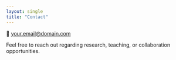 ```yaml
---
layout: single
title: "Contact"
---
```


📧 [your.email@domain.com](mailto:your.email@domain.com)

Feel free to reach out regarding research, teaching, or collaboration opportunities.
